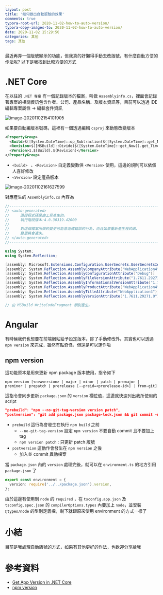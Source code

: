 ```yaml
---
layout: post
title: '如何做出自動版號的效果'
comments: true
typora-root-url: 2020-11-02-how-to-auto-version/
typora-copy-images-to: 2020-11-02-how-to-auto-version/
date: 2020-11-02 15:29:50
categories: 其他
tags: 其他
---
```


最近再弄一個版號顯示的功能，但我真的好懶得手動去改版號，有什麼自動方便的作法呢? 以下是我找到比較方便的方式

<!-- more -->

# .NET Core

在以往的 `.NET 專案` 有一個記錄版本的檔案，叫做 `Assemblyinfo.cs`，裡面會記錄著專案的相關資訊包含作者、公司、產品名稱、及版本資訊等，目前可以透過 IDE 編輯專案屬性 -> 編輯套件資訊

![image-20201102154101905](image-20201102154101905.png)

如果要自動編版本號碼，這裡有一個透過編輯 `csproj` 來動態改變版本

```xml
<PropertyGroup>
  <Build>$([System.DateTime]::op_Subtraction($([System.DateTime]::get_Now().get_Date()),$([System.DateTime]::new(2000,1,1))).get_TotalDays())</Build>
  <Revision>$([MSBuild]::Divide($([System.DateTime]::get_Now().get_TimeOfDay().get_TotalSeconds()), 2).ToString('F0'))</Revision>
  <Version>1.$(Build).$(Revision)</Version>
</PropertyGroup>
```

* `<build> ` 、`<Revision>` 自定義變數供 `<Version>` 使用，這邊的規則可以依個人喜好修改
* `<Version>` 設定產品版本

![image-20201102161627599](image-20201102161627599.png)

對應產生的 `Assemblyinfo.cs` 內容為

```csharp
//------------------------------------------------------------------------------
// <auto-generated>
//     這段程式碼是由工具產生的。
//     執行階段版本:4.0.30319.42000
//
//     對這個檔案所做的變更可能會造成錯誤的行為，而且如果重新產生程式碼，
//     變更將會遺失。
// </auto-generated>
//------------------------------------------------------------------------------

using System;
using System.Reflection;

[assembly: Microsoft.Extensions.Configuration.UserSecrets.UserSecretsIdAttribute("4a3c5c00-20b2-4c11-90d1-d01d65382565")]
[assembly: System.Reflection.AssemblyCompanyAttribute("WebApplication4")]
[assembly: System.Reflection.AssemblyConfigurationAttribute("Debug")]
[assembly: System.Reflection.AssemblyFileVersionAttribute("1.7611.29271.0")]
[assembly: System.Reflection.AssemblyInformationalVersionAttribute("1.7611.29271")]
[assembly: System.Reflection.AssemblyProductAttribute("WebApplication4")]
[assembly: System.Reflection.AssemblyTitleAttribute("WebApplication4")]
[assembly: System.Reflection.AssemblyVersionAttribute("1.7611.29271.0")]

// 由 MSBuild WriteCodeFragment 類別產生。


```





# Angular

有時候我們也想要在前端網站給予設定版本，除了手動修改外，其實也可以透過 `npm version` 來完成，雖然有點奇怪，但還是可以運作啦

## npm version

這功能原本是用來更新 npm package 版本使用，指令如下

```
npm version [<newversion> | major | minor | patch | premajor | preminor | prepatch | prerelease [--preid=<prerelease-id>] | from-git]
```

這指令會同步更新 `package.json` 的 `version` 欄位值，這邊就快速列出我所使用的 script

```json
"prebuild": "npm --no-git-tag-version version patch",
"postversion": "git add package.json package-lock.json && git commit -mv%npm_package_version%",
```

* `prebuild` 這行為會發生在執行 `npm build` 之前
  * `--no-git-tag-version` 設定 `npm version` 不要自動 commit 且不要加上 tag
  * `npm version patch` : 只更新 patch 版號
* `postversion` 這動作會發生在 `npm version` 之後
  * 加入並 commit 異動檔案

當 `package.json` 內的 `version` 處理完後，就可以在 `environment.ts` 的地方引用 `package.json` 了

```typescript
export const environment = {
  version: require('../../package.json').version,
};

```

由於這邊有使用到 `node` 的 `required` ，在 `tsconfig.app.json` 及 `tsconfig.spec.json` 的 `compilerOptions.types` 內要加上 `node`，並安裝 `@types/node` 的型別定義檔，剩下就跟原來使用 environment 的方式一樣了



# 小結

目前是我處理自動版號的方式，如果有其他更好的作法，也歡迎分享給我

# 參考資料

- [Get App Version in .NET Core](https://edi.wang/post/2018/9/27/get-app-version-net-core)
- [npm version](https://docs.npmjs.com/cli/v6/commands/npm-version)

